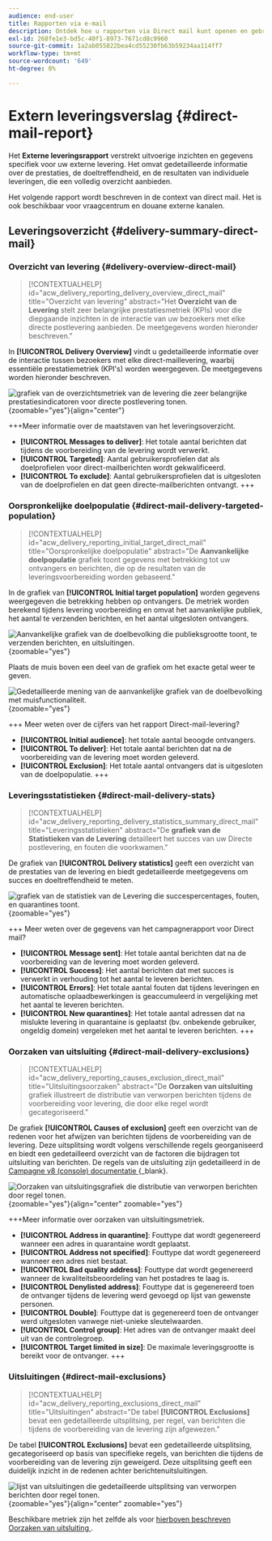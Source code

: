 ```yaml
---
audience: end-user
title: Rapporten via e-mail
description: Ontdek hoe u rapporten via Direct mail kunt openen en gebruiken
exl-id: 268fe1e3-bd5c-40f1-8973-7671cd8c9960
source-git-commit: 1a2ab055822bea4cd55230fb63b59234aa114ff7
workflow-type: tm+mt
source-wordcount: '649'
ht-degree: 0%

---
```


# Extern leveringsverslag {#direct-mail-report}

Het **Externe leveringsrapport** verstrekt uitvoerige inzichten en gegevens specifiek voor uw externe levering. Het omvat gedetailleerde informatie over de prestaties, de doeltreffendheid, en de resultaten van individuele leveringen, die een volledig overzicht aanbieden.

Het volgende rapport wordt beschreven in de context van direct mail. Het is ook beschikbaar voor vraagcentrum en douane externe kanalen.

## Leveringsoverzicht {#delivery-summary-direct-mail}

### Overzicht van levering {#delivery-overview-direct-mail}

>[!CONTEXTUALHELP]
>id="acw_delivery_reporting_delivery_overview_direct_mail"
>title="Overzicht van levering"
>abstract="Het **Overzicht van de Levering** stelt zeer belangrijke prestatiesmetriek (KPIs) voor die diepgaande inzichten in de interactie van uw bezoekers met elke directe postlevering aanbieden. De meetgegevens worden hieronder beschreven."

In **[!UICONTROL Delivery Overview]** vindt u gedetailleerde informatie over de interactie tussen bezoekers met elke direct-maillevering, waarbij essentiële prestatiemetriek (KPI&#39;s) worden weergegeven. De meetgegevens worden hieronder beschreven.

![ grafiek van de overzichtsmetriek van de levering die zeer belangrijke prestatiesindicatoren voor directe postlevering tonen.](assets/direct-overview.png){zoomable="yes"}{align="center"}

+++Meer informatie over de maatstaven van het leveringsoverzicht.

* **[!UICONTROL Messages to deliver]**: Het totale aantal berichten dat tijdens de voorbereiding van de levering wordt verwerkt.
* **[!UICONTROL Targeted]**: Aantal gebruikersprofielen dat als doelprofielen voor direct-mailberichten wordt gekwalificeerd.
* **[!UICONTROL To exclude]**: Aantal gebruikersprofielen dat is uitgesloten van de doelprofielen en dat geen directe-mailberichten ontvangt.
+++

### Oorspronkelijke doelpopulatie {#direct-mail-delivery-targeted-population}

>[!CONTEXTUALHELP]
>id="acw_delivery_reporting_initial_target_direct_mail"
>title="Oorspronkelijke doelpopulatie"
>abstract="De **Aanvankelijke doelpopulatie** grafiek toont gegevens met betrekking tot uw ontvangers en berichten, die op de resultaten van de leveringsvoorbereiding worden gebaseerd."

In de grafiek van **[!UICONTROL Initial target population]** worden gegevens weergegeven die betrekking hebben op ontvangers. De metriek worden berekend tijdens levering voorbereiding en omvat het aanvankelijke publiek, het aantal te verzenden berichten, en het aantal uitgesloten ontvangers.

![ Aanvankelijke grafiek van de doelbevolking die publieksgrootte toont, te verzenden berichten, en uitsluitingen.](assets/direct-mail-delivery-targeted-population.png){zoomable="yes"}

Plaats de muis boven een deel van de grafiek om het exacte getal weer te geven.

![ Gedetailleerde mening van de aanvankelijke grafiek van de doelbevolking met muisfunctionaliteit.](assets/direct-mail-delivery-targeted-population_2.png){zoomable="yes"}

+++ Meer weten over de cijfers van het rapport Direct-mail-levering?

* **[!UICONTROL Initial audience]**: het totale aantal beoogde ontvangers.
* **[!UICONTROL To deliver]**: Het totale aantal berichten dat na de voorbereiding van de levering moet worden geleverd.
* **[!UICONTROL Exclusion]**: Het totale aantal ontvangers dat is uitgesloten van de doelpopulatie.
+++

### Leveringsstatistieken {#direct-mail-delivery-stats}

>[!CONTEXTUALHELP]
>id="acw_delivery_reporting_delivery_statistics_summary_direct_mail"
>title="Leveringsstatistieken"
>abstract="De **grafiek van de Statistieken van de Levering** detailleert het succes van uw Directe postlevering, en fouten die voorkwamen."

De grafiek van **[!UICONTROL Delivery statistics]** geeft een overzicht van de prestaties van de levering en biedt gedetailleerde meetgegevens om succes en doeltreffendheid te meten.

![ grafiek van de statistiek van de Levering die succespercentages, fouten, en quarantines toont.](assets/direct-mail-delivery-stats.png){zoomable="yes"}

+++ Meer weten over de gegevens van het campagnerapport voor Direct mail?

* **[!UICONTROL Message sent]**: Het totale aantal berichten dat na de voorbereiding van de levering moet worden geleverd.
* **[!UICONTROL Success]**: Het aantal berichten dat met succes is verwerkt in verhouding tot het aantal te leveren berichten.
* **[!UICONTROL Errors]**: Het totale aantal fouten dat tijdens leveringen en automatische oplaadbewerkingen is geaccumuleerd in vergelijking met het aantal te leveren berichten.
* **[!UICONTROL New quarantines]**: Het totale aantal adressen dat na mislukte levering in quarantaine is geplaatst (bv. onbekende gebruiker, ongeldig domein) vergeleken met het aantal te leveren berichten.
+++

### Oorzaken van uitsluiting {#direct-mail-delivery-exclusions}

>[!CONTEXTUALHELP]
>id="acw_delivery_reporting_causes_exclusion_direct_mail"
>title="Uitsluitingsoorzaken"
>abstract="De **Oorzaken van uitsluiting** grafiek illustreert de distributie van verworpen berichten tijdens de voorbereiding voor levering, die door elke regel wordt gecategoriseerd."

De grafiek **[!UICONTROL Causes of exclusion]** geeft een overzicht van de redenen voor het afwijzen van berichten tijdens de voorbereiding van de levering. Deze uitsplitsing wordt volgens verschillende regels georganiseerd en biedt een gedetailleerd overzicht van de factoren die bijdragen tot uitsluiting van berichten. De regels van de uitsluiting zijn gedetailleerd in de [ Campagne v8 (console) documentatie ](https://experienceleague.adobe.com/docs/campaign/campaign-v8/send/failures/delivery-failures.html#email-error-types){_blank}.

![ Oorzaken van uitsluitingsgrafiek die distributie van verworpen berichten door regel tonen.](assets/direct-mail-delivery-exclusions.png){zoomable="yes"}{align="center" zoomable="yes"}

+++Meer informatie over oorzaken van uitsluitingsmetriek.

* **[!UICONTROL Address in quarantine]**: Fouttype dat wordt gegenereerd wanneer een adres in quarantaine wordt geplaatst.
* **[!UICONTROL Address not specified]**: Fouttype dat wordt gegenereerd wanneer een adres niet bestaat.
* **[!UICONTROL Bad quality address]**: Fouttype dat wordt gegenereerd wanneer de kwaliteitsbeoordeling van het postadres te laag is.
* **[!UICONTROL Denylisted address]**: Fouttype dat is gegenereerd toen de ontvanger tijdens de levering werd gevoegd op lijst van gewenste personen.
* **[!UICONTROL Double]**: Fouttype dat is gegenereerd toen de ontvanger werd uitgesloten vanwege niet-unieke sleutelwaarden.
* **[!UICONTROL Control group]**: Het adres van de ontvanger maakt deel uit van de controlegroep.
* **[!UICONTROL Target limited in size]**: De maximale leveringsgrootte is bereikt voor de ontvanger.
+++

### Uitsluitingen {#direct-mail-exclusions}

>[!CONTEXTUALHELP]
>id="acw_delivery_reporting_exclusions_direct_mail"
>title="Uitsluitingen"
>abstract="De tabel **[!UICONTROL Exclusions]** bevat een gedetailleerde uitsplitsing, per regel, van berichten die tijdens de voorbereiding van de levering zijn afgewezen."

De tabel **[!UICONTROL Exclusions]** bevat een gedetailleerde uitsplitsing, gecategoriseerd op basis van specifieke regels, van berichten die tijdens de voorbereiding van de levering zijn geweigerd. Deze uitsplitsing geeft een duidelijk inzicht in de redenen achter berichtenuitsluitingen.

![ lijst van uitsluitingen die gedetailleerde uitsplitsing van verworpen berichten door regel tonen.](assets/direct-mail-exclusions.png){zoomable="yes"}{align="center" zoomable="yes"}

Beschikbare metriek zijn het zelfde als voor [ hierboven beschreven Oorzaken van uitsluiting ](#direct-mail-delivery-exclusions).